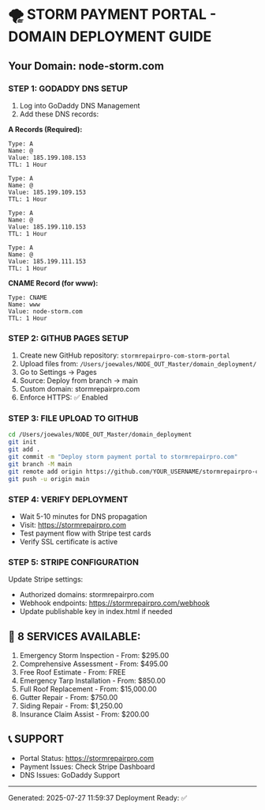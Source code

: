 # 🌪️ STORM PAYMENT PORTAL - DOMAIN DEPLOYMENT GUIDE

## Your Domain: node-storm.com

### STEP 1: GODADDY DNS SETUP
1. Log into GoDaddy DNS Management
2. Add these DNS records:

**A Records (Required):**
```
Type: A
Name: @
Value: 185.199.108.153
TTL: 1 Hour

Type: A  
Name: @
Value: 185.199.109.153
TTL: 1 Hour

Type: A
Name: @
Value: 185.199.110.153  
TTL: 1 Hour

Type: A
Name: @
Value: 185.199.111.153
TTL: 1 Hour
```

**CNAME Record (for www):**
```
Type: CNAME
Name: www
Value: node-storm.com
TTL: 1 Hour
```

### STEP 2: GITHUB PAGES SETUP
1. Create new GitHub repository: `stormrepairpro-com-storm-portal`
2. Upload files from: `/Users/joewales/NODE_OUT_Master/domain_deployment/`
3. Go to Settings → Pages
4. Source: Deploy from branch → main
5. Custom domain: stormrepairpro.com
6. Enforce HTTPS: ✅ Enabled

### STEP 3: FILE UPLOAD TO GITHUB
```bash
cd /Users/joewales/NODE_OUT_Master/domain_deployment
git init
git add .
git commit -m "Deploy storm payment portal to stormrepairpro.com"
git branch -M main
git remote add origin https://github.com/YOUR_USERNAME/stormrepairpro-com-storm-portal.git
git push -u origin main
```

### STEP 4: VERIFY DEPLOYMENT
- Wait 5-10 minutes for DNS propagation
- Visit: https://stormrepairpro.com
- Test payment flow with Stripe test cards
- Verify SSL certificate is active

### STEP 5: STRIPE CONFIGURATION
Update Stripe settings:
- Authorized domains: stormrepairpro.com
- Webhook endpoints: https://stormrepairpro.com/webhook
- Update publishable key in index.html if needed

## 🎯 8 SERVICES AVAILABLE:
1. Emergency Storm Inspection - From: $295.00
2. Comprehensive Assessment - From: $495.00  
3. Free Roof Estimate - From: FREE
4. Emergency Tarp Installation - From: $850.00
5. Full Roof Replacement - From: $15,000.00
6. Gutter Repair - From: $750.00
7. Siding Repair - From: $1,250.00
8. Insurance Claim Assist - From: $200.00

## 📞 SUPPORT
- Portal Status: https://stormrepairpro.com
- Payment Issues: Check Stripe Dashboard
- DNS Issues: GoDaddy Support

---
Generated: 2025-07-27 11:59:37
Deployment Ready: ✅
